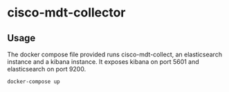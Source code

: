 # cisco-mdt-collector

## Usage
The docker compose file provided runs cisco-mdt-collect, an elasticsearch
instance and a kibana instance.
It exposes kibana on port 5601 and elasticsearch on port 9200.
```
docker-compose up
```